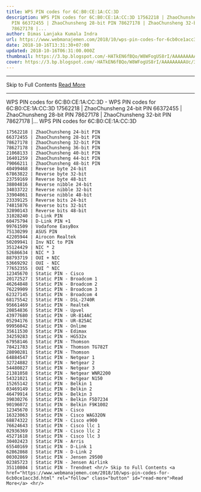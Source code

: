 ```yaml
---
title: WPS PIN codes for 6C:B0:CE:1A:CC:3D
description: WPS PIN codes for 6C:B0:CE:1A:CC:3D 17562218 | ZhaoChunsheng 24-bit
  PIN 66372455 | ZhaoChunsheng 28-bit PIN 78627178 | ZhaoChunsheng 32-bit PIN
  78627178 |...
author: Dimas Lanjaka Kumala Indra
url: https://www.webmanajemen.com/2018/10/wps-pin-codes-for-6cb0ce1acc3d.html
date: 2018-10-16T13:31:30+07:00
updated: 2018-10-16T06:31:00.000Z
thumbnail: https://3.bp.blogspot.com/-HATkEN6fBQo/W8WFogUS8rI/AAAAAAAAAUc/3TomXf6lYEwhuMHsB47vS9pe_MispcUzwCLcBGAs/s320/download.png
cover: https://3.bp.blogspot.com/-HATkEN6fBQo/W8WFogUS8rI/AAAAAAAAAUc/3TomXf6lYEwhuMHsB47vS9pe_MispcUzwCLcBGAs/s320/download.png
---
```


<hr/> Skip to Full Contents <a href="https://www.webmanajemen.com/2018/10/wps-pin-codes-for-6cb0ce1acc3d.html" rel="follow" class="button" id="read-more">Read More</a> <hr/> WPS PIN codes for 6C:B0:CE:1A:CC:3D - WPS PIN codes for 6C:B0:CE:1A:CC:3D 17562218 | ZhaoChunsheng 24-bit PIN 66372455 | ZhaoChunsheng 28-bit PIN 78627178 | ZhaoChunsheng 32-bit PIN 78627178 |... WPS PIN codes for 6C:B0:CE:1A:CC:3D 
    

    17562218 | ZhaoChunsheng 24-bit PIN 
    66372455 | ZhaoChunsheng 28-bit PIN 
    78627178 | ZhaoChunsheng 32-bit PIN 
    78627178 | ZhaoChunsheng 36-bit PIN 
    21068133 | ZhaoChunsheng 40-bit PIN 
    16401259 | ZhaoChunsheng 44-bit PIN 
    79066211 | ZhaoChunsheng 48-bit PIN 
    40499468 | Reverse byte 24-bit 
    67863822 | Reverse byte 32-bit 
    23759169 | Reverse byte 48-bit 
    38804816 | Reverse nibble 24-bit 
    34033722 | Reverse nibble 32-bit 
    33904061 | Reverse nibble 48-bit 
    23339125 | Reverse bits 24-bit 
    74815876 | Reverse bits 32-bit 
    32890143 | Reverse bits 48-bit 
    31028240 | D-Link PIN 
    60475794 | D-Link PIN +1 
    99761509 | Vodafone EasyBox 
    75130299 | ASUS PIN 
    42205944 | Airocon Realtek 
    50209941 | Inv NIC to PIN 
    35124429 | NIC * 2 
    52686634 | NIC * 3 
    88793719 | OUI + NIC 
    53669292 | OUI - NIC 
    77652355 | OUI ^ NIC 
    12345670 | Static PIN - Cisco 
    20172527 | Static PIN - Broadcom 1 
    46264848 | Static PIN - Broadcom 2 
    76229909 | Static PIN - Broadcom 3 
    62327145 | Static PIN - Broadcom 4 
    68175542 | Static PIN - DSL-2740R 
    95661469 | Static PIN - Realtek 
    20854836 | Static PIN - Upvel 
    43977680 | Static PIN - UR-814AC 
    05294176 | Static PIN - UR-825AC 
    99956042 | Static PIN - Onlime 
    35611530 | Static PIN - Edimax 
    34259283 | Static PIN - HG532x 
    67958146 | Static PIN - Thomson 
    78421783 | Static PIN - Thomson TG782T 
    28090281 | Static PIN - Thomson 
    64884547 | Static PIN - Netgear 1 
    32724882 | Static PIN - Netgear 2 
    54480827 | Static PIN - Netgear 3 
    21381058 | Static PIN - Netgear WNR2200 
    54321021 | Static PIN - Netgear N150 
    15265142 | Static PIN - Belkin 1 
    03469149 | Static PIN - Belkin 2 
    46479914 | Static PIN - Belkin 3 
    39030276 | Static PIN - Belkin F5D7234 
    90196072 | Static PIN - Belkin F9K1002 
    12345670 | Static PIN - Cisco 
    16323063 | Static PIN - Cisco WAG32ON 
    68874322 | Static PIN - Cisco e900 
    76624643 | Static PIN - Cisco llc 1 
    02936369 | Static PIN - Cisco llc 2 
    45271618 | Static PIN - Cisco llc 3 
    30402423 | Static PIN - Arris 
    65540169 | Static PIN - D-Link 1 
    62862868 | Static PIN - D-Link 2 
    00302869 | Static PIN - Jensen 29500 
    02385723 | Static PIN - Jensen Airlink 
    35110804 | Static PIN - Trendnet <hr/> Skip to Full Contents <a href="https://www.webmanajemen.com/2018/10/wps-pin-codes-for-6cb0ce1acc3d.html" rel="follow" class="button" id="read-more">Read More</a> <hr/>